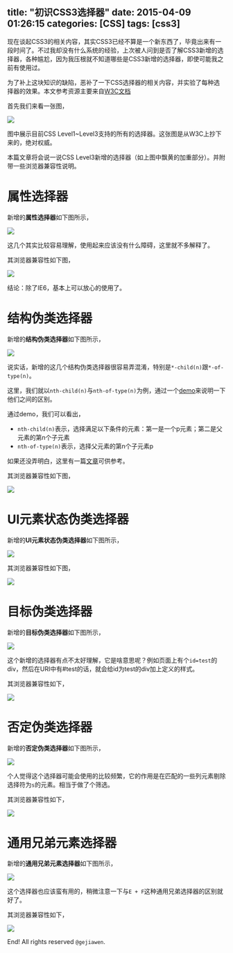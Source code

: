 title: "初识CSS3选择器"
date: 2015-04-09 01:26:15
categories: [CSS]
tags: [css3]
---

现在谈起CSS3的相关内容，其实CSS3已经不算是一个新东西了，毕竟出来有一段时间了。不过我却没有什么系统的经验，上次被人问到是否了解CSS3新增的选择器，各种尴尬，因为我压根就不知道哪些是CSS3新增的选择器，即使可能我之前有使用过。

为了补上这块知识的缺陷，恶补了一下CSS选择器的相关内容，并实验了每种选择器的效果。本文参考资源主要来自[W3C文档](http://www.w3.org/TR/css3-selectors/)

首先我们来看一张图，

![](img-01.png)

图中展示目前CSS Level1~Level3支持的所有的选择器。这张图是从W3C上抄下来的，绝对权威。

本篇文章将会说一说CSS Level3新增的选择器（如上图中飘黄的加重部分）。并附带一些浏览器兼容性说明。


# 属性选择器

新增的**属性选择器**如下图所示，

![](img-1-01.png)

这几个其实比较容易理解，使用起来应该没有什么障碍，这里就不多解释了。

其浏览器兼容性如下图，

![](img-1-02.png)

结论：除了IE6，基本上可以放心的使用了。

# 结构伪类选择器

新增的**结构伪类选择器**如下图所示，

![](img-2-01.png)

说实话，新增的这几个结构伪类选择器很容易弄混淆，特别是`*-child(n)`跟`*-of-type(n)`。

这里，我们就以`nth-child(n)`与`nth-of-type(n)`为例，通过一个[demo](http://runjs.cn/code/g1rt37di)来说明一下他们之间的区别。

通过demo，我们可以看出，

- `nth-child(n)`表示，选择满足以下条件的元素：第一是一个p元素；第二是父元素的第n个子元素
- `nth-of-type(n)`表示，选择父元素的第n个子元素p

如果还没弄明白，这里有一篇[文章](https://css-tricks.com/the-difference-between-nth-child-and-nth-of-type/)可供参考。

其浏览器兼容性如下图，

![](img-2-02.png)

# UI元素状态伪类选择器

新增的**UI元素状态伪类选择器**如下图所示，

![](img-3-01.png)

其浏览器兼容性如下图，

![](img-3-02.png)

# 目标伪类选择器

新增的**目标伪类选择器**如下图所示，

![](img-4-01.png)

这个新增的选择器有点不太好理解，它是啥意思呢？例如页面上有个`id=test`的div，然后在URI中有#test的话，就会给id为test的div加上定义的样式。

其浏览器兼容性如下，

![](img-4-02.png)

# 否定伪类选择器

新增的**否定伪类选择器**如下图所示，

![](img-5-01.png)

个人觉得这个选择器可能会使用的比较频繁，它的作用是在匹配的一些列元素剔除选择符为`s`的元素。相当于做了个筛选。

其浏览器兼容性如下，

![](img-5-02.png)


# 通用兄弟元素选择器

新增的**通用兄弟元素选择器**如下图所示，

![](img-6-01.png)

这个选择器也应该蛮有用的，稍微注意一下与`E + F`这种通用兄弟选择器的区别就好了。

其浏览器兼容性如下，

![](img-6-02.png)









End! All rights reserved `@gejiawen`.
